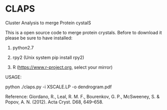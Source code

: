 # CLAPS
Cluster Analysis to merge Protein cystalS

This is a open source code to merge protein crystals.
Before to download it please be sure to have installed:

1) python2.7

2) rpy2 (Unix system pip install rpy2) 

3) R (https://www.r-project.org, select your mirror)

USAGE:

python ./claps.py -i XSCALE.LP -o dendrogram.pdf

Reference: Giordano, R., Leal, R. M. F., Bourenkov, G. P., McSweeney, S. & Popov, A. N. (2012). Acta Cryst. D68, 649–658.
